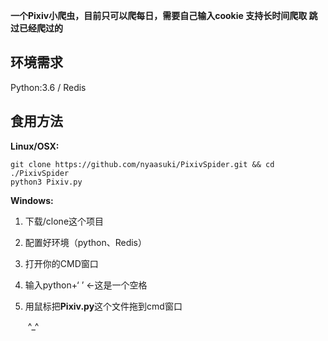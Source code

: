 **一个Pixiv小爬虫，目前只可以爬每日，需要自己输入cookie 支持长时间爬取 跳过已经爬过的**

## 环境需求

Python:3.6 / Redis

## 食用方法

**Linux/OSX:**

```shell
git clone https://github.com/nyaasuki/PixivSpider.git && cd ./PixivSpider
python3 Pixiv.py
```

**Windows:**

1. 下载/clone这个项目

2. 配置好环境（python、Redis）

3. 打开你的CMD窗口

4. 输入python+‘ ’    ←这是一个空格

5. 用鼠标把**Pixiv.py**这个文件拖到cmd窗口

   ​	^_^

